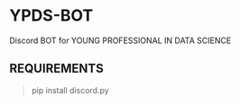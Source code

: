 # YPDS-BOT
Discord BOT for YOUNG PROFESSIONAL IN DATA SCIENCE

## REQUIREMENTS
> pip install discord.py